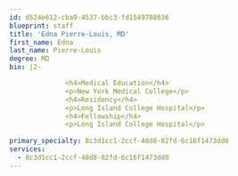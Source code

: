 ```yaml
---
id: d524e612-cba9-4537-bbc3-fd1549708636
blueprint: staff
title: 'Edna Pierre-Louis, MD'
first_name: Edna
last_name: Pierre-Louis
degree: MD
bio: |2-

              <h4>Medical Education</h4>
              <p>New York Medical College</p>
              <h4>Residency</h4>
              <p>Long Island College Hospital</p>
              <h4>Fellowship</h4>
              <p>Long Island College Hospital</p>
          
primary_specialty: 8c3d1cc1-2ccf-48d8-82fd-6c16f1473dd0
services:
  - 8c3d1cc1-2ccf-48d8-82fd-6c16f1473dd0
---
```

